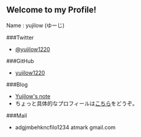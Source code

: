 ## Welcome to my Profile!

Name : yujilow (ゆーじ)  

###Twitter
* [@yujilow1220](https://twitter.com/yujilow1220)

###GitHub
* [yujilow1220](https://github.com/yujilow1220)

###Blog
* [Yujilow's note](http://yujilow1220.github.io/blog)
* ちょっと具体的なプロフィールは[こちら](http://yujilow1220.github.io/about/)をどうぞ。

###Mail
* adgjmbehkncfilo1234 atmark gmail.com


